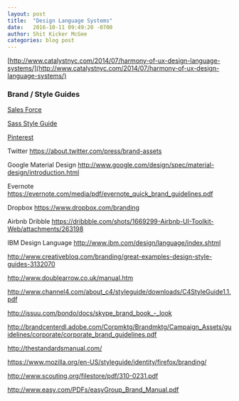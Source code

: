 ```yaml
---
layout: post
title:  "Design Language Systems"
date:   2016-10-11 09:49:20 -0700
author: Shit Kicker McGee
categories: blog post
---
```


[http://www.catalystnyc.com/2014/07/harmony-of-ux-design-language-systems/](http://www.catalystnyc.com/2014/07/harmony-of-ux-design-language-systems/)  


### Brand / Style Guides

[Sales Force](http://sfdc-styleguide.herokuapp.com/)

[Sass Style Guide](http://sass-lang.com/styleguide/brand/)

[Pinterest](https://business.pinterest.com/en/brand-guidelines)  

Twitter
https://about.twitter.com/press/brand-assets

Google Material Design
http://www.google.com/design/spec/material-design/introduction.html

Evernote
https://evernote.com/media/pdf/evernote_quick_brand_guidelines.pdf

Dropbox
https://www.dropbox.com/branding

Airbnb Dribble
https://dribbble.com/shots/1669299-Airbnb-UI-Toolkit-Web/attachments/263198

IBM Design Language
http://www.ibm.com/design/language/index.shtml

http://www.creativebloq.com/branding/great-examples-design-style-guides-3132070
     
http://www.doublearrow.co.uk/manual.htm

http://www.channel4.com/about_c4/styleguide/downloads/C4StyleGuide1.1.pdf

http://issuu.com/bondo/docs/skype_brand_book_-_look

http://brandcenterdl.adobe.com/Corpmktg/Brandmktg/Campaign_Assets/guidelines/corporate/corporate_brand_guidelines.pdf

http://thestandardsmanual.com/

https://www.mozilla.org/en-US/styleguide/identity/firefox/branding/
     
http://www.scouting.org/filestore/pdf/310-0231.pdf

http://www.easy.com/PDFs/easyGroup_Brand_Manual.pdf
